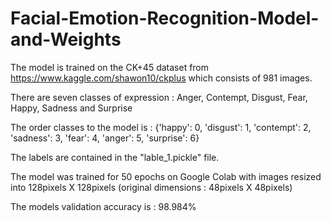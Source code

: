 # Facial-Emotion-Recognition-Model-and-Weights
The model is trained on the CK+45 dataset from https://www.kaggle.com/shawon10/ckplus which consists of 981 images.

There are seven classes of expression : Anger, Contempt, Disgust, Fear, Happy, Sadness and Surprise

The order classes to the model is : {'happy': 0, 'disgust': 1, 'contempt': 2, 'sadness': 3, 'fear': 4, 'anger': 5, 'surprise': 6}

The labels are contained in the "lable_1.pickle" file.

The model was trained for 50 epochs on Google Colab with images resized into 128pixels X 128pixels (original dimensions : 48pixels X 48pixels)

The models validation accuracy is : 98.984%

